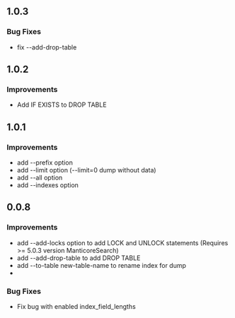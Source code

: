 ## 1.0.3

### Bug Fixes

* fix --add-drop-table

## 1.0.2

### Improvements

* Add IF EXISTS to DROP TABLE

## 1.0.1

### Improvements

* add --prefix option
* add --limit option (--limit=0 dump without data)
* add --all option
* add --indexes option 

## 0.0.8

### Improvements

* add --add-locks option to add LOCK and UNLOCK statements (Requires >= 5.0.3 version ManticoreSearch)
* add --add-drop-table to add DROP TABLE
* add --to-table new-table-name to rename index for dump 
* 
### Bug Fixes

* Fix bug with enabled index_field_lengths

